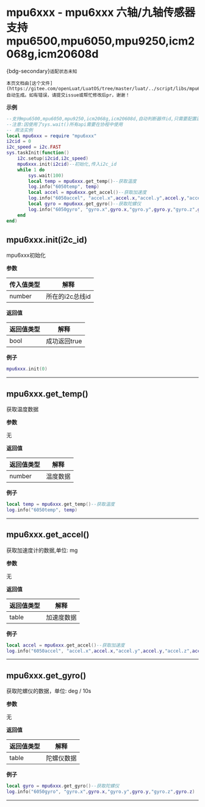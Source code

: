 # mpu6xxx - mpu6xxx 六轴/九轴传感器 支持 mpu6500,mpu6050,mpu9250,icm2068g,icm20608d

{bdg-secondary}`适配状态未知`

```{note}
本页文档由[这个文件](https://gitee.com/openLuat/LuatOS/tree/master/luat/../script/libs/mpu6xxx.lua)自动生成。如有错误，请提交issue或帮忙修改后pr，谢谢！
```


**示例**

```lua
--支持mpu6500,mpu6050,mpu9250,icm2068g,icm20608d,自动判断器件id,只需要配置i2c id就可以
--注意:因使用了sys.wait()所有api需要在协程中使用
-- 用法实例
local mpu6xxx = require "mpu6xxx"
i2cid = 0
i2c_speed = i2c.FAST
sys.taskInit(function()
    i2c.setup(i2cid,i2c_speed)
    mpu6xxx.init(i2cid)--初始化,传入i2c_id
    while 1 do
        sys.wait(100)
        local temp = mpu6xxx.get_temp()--获取温度
        log.info("6050temp", temp)
        local accel = mpu6xxx.get_accel()--获取加速度
        log.info("6050accel", "accel.x",accel.x,"accel.y",accel.y,"accel.z",accel.z)
        local gyro = mpu6xxx.get_gyro()--获取陀螺仪
        log.info("6050gyro", "gyro.x",gyro.x,"gyro.y",gyro.y,"gyro.z",gyro.z)
    end
end)

```

## mpu6xxx.init(i2c_id)



mpu6xxx初始化

**参数**

|传入值类型|解释|
|-|-|
|number|所在的i2c总线id|

**返回值**

|返回值类型|解释|
|-|-|
|bool|成功返回true|

**例子**

```lua
mpu6xxx.init(0)

```

---

## mpu6xxx.get_temp()



获取温度数据

**参数**

无

**返回值**

|返回值类型|解释|
|-|-|
|number|温度数据|

**例子**

```lua
local temp = mpu6xxx.get_temp()--获取温度
log.info("6050temp", temp)

```

---

## mpu6xxx.get_accel()



获取加速度计的数据,单位: mg

**参数**

无

**返回值**

|返回值类型|解释|
|-|-|
|table|加速度数据|

**例子**

```lua
local accel = mpu6xxx.get_accel()--获取加速度
log.info("6050accel", "accel.x",accel.x,"accel.y",accel.y,"accel.z",accel.z)

```

---

## mpu6xxx.get_gyro()



获取陀螺仪的数据，单位: deg / 10s

**参数**

无

**返回值**

|返回值类型|解释|
|-|-|
|table|陀螺仪数据|

**例子**

```lua
local gyro = mpu6xxx.get_gyro()--获取陀螺仪
log.info("6050gyro", "gyro.x",gyro.x,"gyro.y",gyro.y,"gyro.z",gyro.z)

```

---

